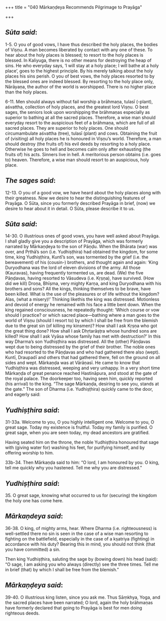 +++
title = "040 Mārkaṇḍeya Recommends Pilgrimage to Prayāga"

+++
 

## *Sūta said*:

1-5. O you of good vows, I have thus described the holy places, the bodies of Viṣṇu. A man becomes liberated by contact with any one of these. To hear about the holy places is blessed; to resort to the holy places is blessed. In Kaliyuga, there is no other means for destroying the heap of sins. He who everyday says, ‘I will stay at a holy place; I will bathe at a holy place’, goes to the highest principle. By his merely talking about the holy places his sins perish. O you of best vows, the holy places resorted to by the blessed ones are indeed blessed. By resorting to the holy place only, Nārāyaṇa, the author of the world is worshipped. There is no higher place than the holy places.

6-11. Men should always without fail worship a brāhmaṇa, tulasī (-plant), aśvattha, collection of holy places, and the greatest lord Viṣṇu. O best sages, the seniors look upon worshipping the brāhmaṇas especially as superior to bathing at all the sacred places. Therefore, a wise man should everyday resort to the auspicious feet of a brāhmaṇa, which are full of all sacred places. They are superior to holy places. One should circumambulate aśvattha (tree), tulasī (plant) and cows. Obtaining the fruit of (visiting) all holy places he is honoured in Viṣṇu’s world. Therefore, a man should destroy (the fruits of) his evil deeds by resorting to a holy place. Otherwise he goes to hell and becomes calm only after exhausting (the fruits of) his acts. Sinners live in hell. A meritorious person obtains (i.e. goes to) heaven. Therefore, a wise man should resort to an auspicious, holy place.

## *The sages said*:

12-13. O you of a good vow, we have heard about the holy places along with their greatness. Now we desire to hear the distinguishing features of Prayāga. O Sūta, since you formerly described Prayāga in brief, (now) we desire to hear about it in detail. O Sūta, please describe it to us.

## *Sūta said*:

14-30. O illustrious ones of good vows, you have well asked about Prayāga. I shall gladly give you a description of Prayāga, which was formerly narrated by Mārkaṇḍeya to the son of Pāṇḍu. When the Bhārata (war) was over, and Pṛthā’s son (i.e. Yudhiṣṭhira) had obtained the kingdom, for some time, king Yudhiṣṭhira, Kuntī’s son, was tormented by the grief (i.e. the bereavement) of his (cousin-) brothers, and thought again and again: ‘King Duryodhana was the lord of eleven divisions of the army. All those (Kauravas), having frequently tormented us, are dead. (We) the five Pāṇḍavas, having resorted to Vāsudeva (i.e. Kṛṣṇa), have survived. (How did we kill) Droṇa, Bhīṣma, very mighty Karṇa, and king Duryodhana with his brothers and sons? All the kings, thinking themselves to be brave, have been killed. What is the use of the pleasures or of life without the kingdom? Alas, (what a misery)!’ Thinking likethis the king was distressed. Motionless and devoid of energy he remained with his face a little bent down. When the king regained consciousness, he repeatedly thought: ‘Which course or vow should I practice? or which sacred place—bathing where a man goes to the world of Viṣṇu (should I resort to) by which I shall be free from the blemish due to the great sin (of killing my kinsmen)? How shall I ask Kṛṣṇa who got the great thing done? How shall I ask Dhṛtarāṣṭra whose hundred sons are killed? How shall I ask Vyāsa whose family has met with destruction?’ In this way Dharma’s son Yudhiṣṭhira was distressed. All the (other) Pāṇḍavas wept due to being distressed by the grief of their brother. The noble ones who had resorted to the Pāṇḍavas and who had gathered there also (wept). Kuntī, Draupadī and others that had gathered there, fell on the ground on all sides and wept. Mārkaṇḍa was at Vārāṇasī. He came to know that Yudhiṣṭhira was distressed, weeping and very unhappy. In a very short time Mārkaṇḍa of great penance reached Hastināpura, and stood at the gate of the royal palace. The doorkeeper too, having seen him, quickly reported (his arrival) to the king. “The sage Mārkaṇḍa, desiring to see you, stands at the gate.” The son of Dharma (i.e. Yudhiṣṭhira) quickly came to the door, and eagerly said:

## *Yudhiṣṭhira said*:

31-33a. Welcome to you, O you highly intelligent one. Welcome to you, O great sage. Today my existence is fruitful. Today my family is purified. O great sage, when you are seen today, my dead ancestors are gratified.

Having seated him on the throne, the noble Yudhiṣṭhira honoured that sage with (giving water for) washing his feet, for purifying himself, and by offering worship to him.

33b-34. Then Mārkaṇḍa said to him: “O lord, I am honoured by you. O king, tell me quickly why you hastened. Tell me why you are distressed.”

## *Yudhiṣṭhira said*:

35\. O great sage, knowing what occurred to us for (securing) the kingdom the holy one has come here.

## *Mārkaṇdeya said*:

36-38. O king, of mighty arms, hear. Where Dharma (i.e. righteousness) is well-settled there no sin is seen in the case of a wise man resorting to fighting on the battlefield, especially in the case of a kṣatriya (fighting) in accordance with his duty? Bearing this in mind, you should not think (that you have committed) a sin.

Then king Yudhiṣṭhira, saluting the sage by (bowing down) his head (said): “O sage, I am asking you who always (directly) see the three times. Tell me in brief (that) by which I shall be free from the blemish.”

## *Mārkaṇḍeya said*:

39-40. O illustrious king listen, since you ask me. Thus Sāṃkhya, Yoga, and the sacred places have been narrated; O lord, again the holy brāhmaṇas have formerly declared that going to Prayāga is best for men doing righteous deeds.


